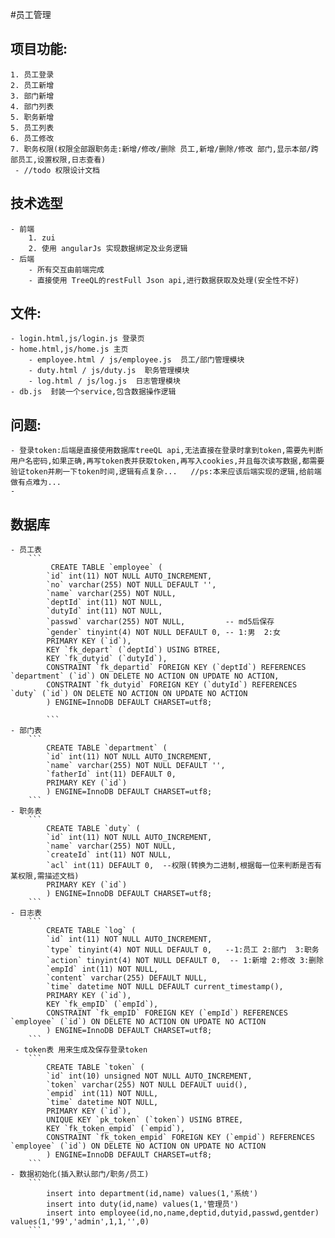 #员工管理

## 项目功能:
    1. 员工登录
    2. 员工新增
    3. 部门新增
    4. 部门列表
    5. 职务新增
    5. 员工列表
    6. 员工修改
    7. 职务权限(权限全部跟职务走:新增/修改/删除 员工,新增/删除/修改 部门,显示本部/跨部员工,设置权限,日志查看)
     - //todo 权限设计文档

## 技术选型
    - 前端
        1. zui
        2. 使用 angularJs 实现数据绑定及业务逻辑
    - 后端
        - 所有交互由前端完成
        - 直接使用 TreeQL的restFull Json api,进行数据获取及处理(安全性不好)

## 文件:
    - login.html,js/login.js 登录页
    - home.html,js/home.js 主页
        - employee.html / js/employee.js  员工/部门管理模块
        - duty.html / js/duty.js  职务管理模块
        - log.html / js/log.js  日志管理模块
    - db.js  封装一个service,包含数据操作逻辑
## 问题:
    - 登录token:后端是直接使用数据库treeQL api,无法直接在登录时拿到token,需要先判断用户名密码,如果正确,再写token表并获取token,再写入cookies,并且每次读写数据,都需要验证token并刷一下token时间,逻辑有点复杂...   //ps:本来应该后端实现的逻辑,给前端做有点难为...
    - 

## 数据库
    - 员工表
        ```
             CREATE TABLE `employee` (
            `id` int(11) NOT NULL AUTO_INCREMENT,
            `no` varchar(255) NOT NULL DEFAULT '',
            `name` varchar(255) NOT NULL,
            `deptId` int(11) NOT NULL,
            `dutyId` int(11) NOT NULL,
            `passwd` varchar(255) NOT NULL,         -- md5后保存
            `gender` tinyint(4) NOT NULL DEFAULT 0, -- 1:男  2:女
            PRIMARY KEY (`id`),
            KEY `fk_depart` (`deptId`) USING BTREE,
            KEY `fk_dutyid` (`dutyId`),
            CONSTRAINT `fk_departid` FOREIGN KEY (`deptId`) REFERENCES `department` (`id`) ON DELETE NO ACTION ON UPDATE NO ACTION,
            CONSTRAINT `fk_dutyid` FOREIGN KEY (`dutyId`) REFERENCES `duty` (`id`) ON DELETE NO ACTION ON UPDATE NO ACTION
            ) ENGINE=InnoDB DEFAULT CHARSET=utf8;

            ```
    - 部门表
        ```
            CREATE TABLE `department` (
            `id` int(11) NOT NULL AUTO_INCREMENT,
            `name` varchar(255) NOT NULL DEFAULT '',
            `fatherId` int(11) DEFAULT 0,
            PRIMARY KEY (`id`)
            ) ENGINE=InnoDB DEFAULT CHARSET=utf8;
        ```
    - 职务表
        ```
            CREATE TABLE `duty` (
            `id` int(11) NOT NULL AUTO_INCREMENT,
            `name` varchar(255) NOT NULL,
            `createId` int(11) NOT NULL,
            `acl` int(11) DEFAULT 0,  --权限(转换为二进制,根据每一位来判断是否有某权限,需描述文档)
            PRIMARY KEY (`id`)
            ) ENGINE=InnoDB DEFAULT CHARSET=utf8;
        ```
    - 日志表
        ```
            CREATE TABLE `log` (
            `id` int(11) NOT NULL AUTO_INCREMENT,
            `type` tinyint(4) NOT NULL DEFAULT 0,   --1:员工 2:部门  3:职务
            `action` tinyint(4) NOT NULL DEFAULT 0,  -- 1:新增 2:修改 3:删除
            `empId` int(11) NOT NULL,
            `content` varchar(255) DEFAULT NULL,
            `time` datetime NOT NULL DEFAULT current_timestamp(),
            PRIMARY KEY (`id`),
            KEY `fk_empID` (`empId`),
            CONSTRAINT `fk_empID` FOREIGN KEY (`empId`) REFERENCES `employee` (`id`) ON DELETE NO ACTION ON UPDATE NO ACTION
            ) ENGINE=InnoDB DEFAULT CHARSET=utf8;
        ```
     - token表 用来生成及保存登录token
        ```
            CREATE TABLE `token` (
            `id` int(10) unsigned NOT NULL AUTO_INCREMENT,
            `token` varchar(255) NOT NULL DEFAULT uuid(),
            `empid` int(11) NOT NULL,
            `time` datetime NOT NULL,
            PRIMARY KEY (`id`),
            UNIQUE KEY `pk_token` (`token`) USING BTREE,
            KEY `fk_token_empid` (`empid`),
            CONSTRAINT `fk_token_empid` FOREIGN KEY (`empid`) REFERENCES `employee` (`id`) ON DELETE NO ACTION ON UPDATE NO ACTION
            ) ENGINE=InnoDB DEFAULT CHARSET=utf8;
        ```
    - 数据初始化(插入默认部门/职务/员工)
        ```
            insert into department(id,name) values(1,'系统')
            insert into duty(id,name) values(1,'管理员')
            insert into employee(id,no,name,deptid,dutyid,passwd,gentder) values(1,'99','admin',1,1,'',0)
        ```




    